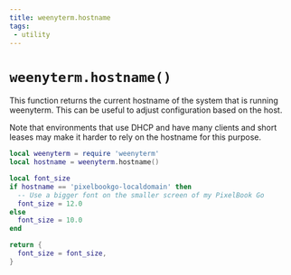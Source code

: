 ```yaml
---
title: weenyterm.hostname
tags:
 - utility
---
```


# `weenyterm.hostname()`

This function returns the current hostname of the system that is running weenyterm.
This can be useful to adjust configuration based on the host.

Note that environments that use DHCP and have many clients and short leases may
make it harder to rely on the hostname for this purpose.

```lua
local weenyterm = require 'weenyterm'
local hostname = weenyterm.hostname()

local font_size
if hostname == 'pixelbookgo-localdomain' then
  -- Use a bigger font on the smaller screen of my PixelBook Go
  font_size = 12.0
else
  font_size = 10.0
end

return {
  font_size = font_size,
}
```


